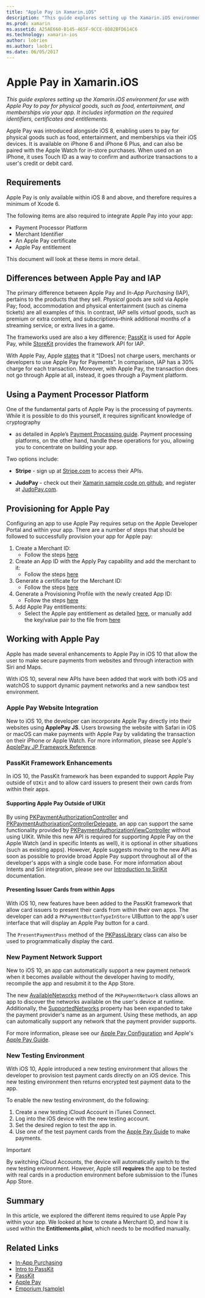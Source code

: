 ```yaml
---
title: "Apple Pay in Xamarin.iOS"
description: "This guide explores setting up the Xamarin.iOS environment for use with Apple Pay to pay for physical goods, such as food, entertainment, and memberships via your app. It includes information on the required identifiers, certificates and entitlements."
ms.prod: xamarin
ms.assetid: A25AE660-B145-465F-9CCE-8D82BFD614C6
ms.technology: xamarin-ios
author: lobrien
ms.author: laobri
ms.date: 06/05/2017
---
```


# Apple Pay in Xamarin.iOS

_This guide explores setting up the Xamarin.iOS environment for use with Apple Pay to pay for physical goods, such as food, entertainment, and memberships via your app. It includes information on the required identifiers, certificates and entitlements._

Apple Pay was introduced alongside iOS 8, enabling users to pay for physical goods such as food,
entertainment, and memberships via their iOS devices. It is available on iPhone 6 and iPhone 6 Plus, and can also be paired with the Apple Watch for in-store purchases. When used on an iPhone, it uses Touch ID as a way to confirm and
authorize transactions to a user's credit or debit card.

## Requirements

Apple Pay is only available within iOS 8 and above, and therefore requires a minimum of Xcode 6.

The following items are also required to integrate Apple Pay into your app:

- Payment Processor Platform
- Merchant Identifier
- An Apple Pay certificate
- Apple Pay entitlement

This document will look at these items in more detail.

## Differences between Apple Pay and IAP

The primary difference between Apple Pay and *In-App Purchasing* (IAP), pertains to the products that
they sell. *Physical* goods are sold via Apple Pay; food, accommodation and physical entertainment
(such as cinema tickets) are all examples of this. In contrast, IAP sells *virtual* goods, such as premium or extra content, and subscriptions–think additional months of a streaming service, or extra lives in a game.

The frameworks used are also a key difference;
[PassKit](https://developer.apple.com/library/ios/documentation/PassKit/Reference/PKPaymentAuthorizationViewController_Ref/) is used for Apple Pay, while
[StoreKit](https://developer.apple.com/library/ios/documentation/PassKit/Reference/PKPaymentAuthorizationViewController_Ref/) provides the framework API for IAP.

With Apple Pay, Apple [states](https://developer.apple.com/apple-pay/Getting-Started-with-Apple-Pay.pdf) that it “[Does] not charge users, merchants or developers to use Apple Pay
for Payments”. In comparison, IAP has a 30% charge for each transaction. Moreover, with Apple Pay, the
transaction does not go through Apple at all, instead, it goes through a Payment platform.

## Using a Payment Processor Platform

One of the fundamental parts of Apple Pay is the processing of payments. While it
is possible to do this yourself, it requires significant knowledge of cryptography
- as detailed in Apple’s [Payment Processing
guide](https://developer.apple.com/library/ios/ApplePay_Guide/ProcessPayment.html).
Payment processing platforms, on the other hand, handle these operations for you, allowing you
to concentrate on building your app.

Two options include:

- **Stripe** - sign up at [Stripe.com](https://stripe.com/) to access their APIs.

- **JudoPay** - check out their [Xamarin sample code on github](https://github.com/Judopay/Xamarin-Sample-App), and register at
[JudoPay.com](https://www.judopay.com/).

## Provisioning for Apple Pay

Configuring an app to use Apple Pay requires setup on the Apple Developer Portal and within your app. There are a number of steps that should be followed to successfully provision your app for Apple pay:

1. Create a Merchant ID:
	- Follow the steps [here](~/ios/deploy-test/provisioning/capabilities/apple-pay-capabilities.md#merchantid)
2. Create an App ID with the Apply Pay capability and add the merchant to it:
	- Follow the steps [here](~/ios/deploy-test/provisioning/capabilities/apple-pay-capabilities.md#appid)
3. Generate a certificate for the Merchant ID:
	- Follow the steps [here](~/ios/deploy-test/provisioning/capabilities/apple-pay-capabilities.md#certificate)
4. Generate a Provisioning Profile with the newly created App ID:
	- Follow the steps [here](~/ios/get-started/installation/device-provisioning/manual-provisioning.md#provisioning)
5. Add Apple Pay entitlements:
	- Select the Apple pay entitlement as detailed [here](~/ios/deploy-test/provisioning/entitlements.md), or manually add the key/value pair to the file from [here](~/ios/deploy-test/provisioning/entitlements.md)

## Working with Apple Pay

Apple has made several enhancements to Apple Pay in iOS 10 that allow the user to make secure payments from websites and through interaction with Siri and Maps.

With iOS 10, several new APIs have been added that work with both iOS and watchOS to support dynamic payment networks and a new sandbox test environment.

### Apple Pay Website Integration

New to iOS 10, the developer can incorporate Apple Pay directly into their websites using **ApplePay JS**. Users browsing the website with Safari in iOS or macOS can make payments with Apple Pay by validating the transaction on their iPhone or Apple Watch. For more information, please see Apple's [ApplePay JP Framework Reference](https://developer.apple.com/reference/applepayjs).

### PassKit Framework Enhancements

In iOS 10, the PassKit framework has been expanded to support Apple Pay outside of `UIKit` and to allow card issuers to present their own cards from within their apps.


#### Supporting Apple Pay Outside of UIKit

By using [PKPaymentAuthorizationController](https://developer.apple.com/reference/passkit/pkpaymentauthorizationcontroller) and [PKPaymentAuthorixationControllerDelegate](https://developer.apple.com/reference/passkit/pkpaymentauthorizationcontrollerdelegate), an app can support the same functionality provided by [PKPaymentAuthorizationViewController](https://developer.apple.com/reference/passkit/pkpaymentauthorizationviewcontroller) without using UIKit. While this new API is required for supporting Apple Pay on the Apple Watch (and in specific Intents as well), it is optional in other situations (such as existing apps). However, Apple suggests moving to the new API as soon as possible to provide broad Apple Pay support throughout all of the developer's apps with a single code base. For more information about Intents and Siri integration, please see our [Introduction to SiriKit](~/ios/platform/sirikit/index.md) documentation.

#### Presenting Issuer Cards from within Apps

With iOS 10, new features have been added to the PassKit framework that allow card issuers to present their cards from within their own apps. The developer can add a `PKPaymentButtonTypeInStore` UIButton to the app's user interface that will display an Apple Pay button for a card.

The `PresentPaymentPass` method of the [PKPassLibrary](https://developer.apple.com/reference/passkit/pkpasslibrary) class can also be used to programmatically display the card.

### New Payment Network Support

New to iOS 10, an app can automatically support a new payment network when it becomes available without the developer having to modify, recompile the app and resubmit it to the App Store.

The new [AvailableNetworks](https://developer.apple.com/reference/passkit/pkpaymentrequest/1833288-availablenetworks) method of the `PKPaymentNetwork` class allows an app to discover the networks available on the user's device at runtime. Additionally, the [SupportedNetworks](https://developer.apple.com/reference/passkit/pkpaymentrequest/1619329-supportednetworks) property has been expanded to take the payment provider's name as an argument. Using these methods, an app can automatically support any network that the payment provider supports.

For more information, please see our [Apple Pay Configuration](~/ios/platform/apple-pay.md) and Apple's [Apple Pay Guide](https://developer.apple.com/apple-pay/).

### New Testing Environment

With iOS 10, Apple introduced a new testing environment that allows the developer to provision test payment cards directly on an iOS device. This new testing environment then returns encrypted test payment data to the app.

To enable the new testing environment, do the following:

1. Create a new testing iCloud Account in iTunes Connect.
2. Log into the iOS device with the new testing account.
3. Set the desired region to test the app in.
4. Use one of the test payment cards from the [Apple Pay Guide](https://developer.apple.com/apple-pay/) to make payments.

> [!IMPORTANT]
> By switching iCloud Accounts, the device will automatically switch to the new testing environment. However, Apple still **requires** the app to be tested with real cards in a production environment before submission to the iTunes App Store.

## Summary

In this article, we explored the different items required to use Apple Pay within your app. We
looked at how to create a Merchant ID, and how it is used within the **Entitlements.plist**, which needs to be modified manually.

## Related Links

- [In-App Purchasing](~/ios/platform/in-app-purchasing/index.md)
- [Intro to PassKit](~/ios/platform/passkit.md)
- [PassKit](https://developer.apple.com/library/ios/documentation/PassKit/Reference/PKPaymentAuthorizationViewController_Ref/)
- [Apple Pay](https://developer.apple.com/apple-pay/)
- [Emporium (sample)](https://developer.xamarin.com/samples/monotouch/ios9/Emporium/)
